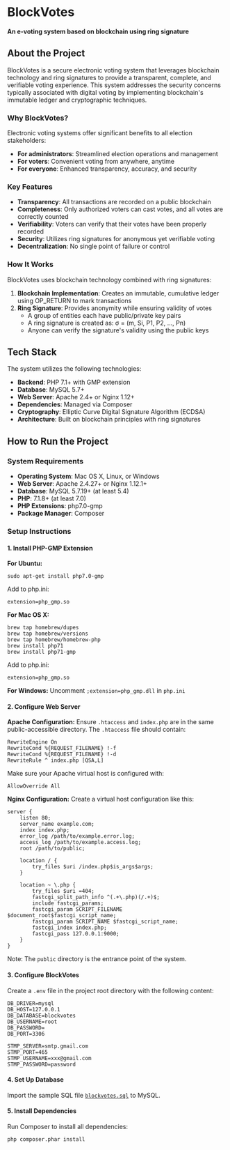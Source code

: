 # BlockVotes

**An e-voting system based on blockchain using ring signature**

## About the Project

BlockVotes is a secure electronic voting system that leverages blockchain technology and ring signatures to provide a transparent, complete, and verifiable voting experience. This system addresses the security concerns typically associated with digital voting by implementing blockchain's immutable ledger and cryptographic techniques.

### Why BlockVotes?

Electronic voting systems offer significant benefits to all election stakeholders:
- **For administrators**: Streamlined election operations and management
- **For voters**: Convenient voting from anywhere, anytime
- **For everyone**: Enhanced transparency, accuracy, and security

### Key Features

- **Transparency**: All transactions are recorded on a public blockchain
- **Completeness**: Only authorized voters can cast votes, and all votes are correctly counted
- **Verifiability**: Voters can verify that their votes have been properly recorded
- **Security**: Utilizes ring signatures for anonymous yet verifiable voting
- **Decentralization**: No single point of failure or control

### How It Works

BlockVotes uses blockchain technology combined with ring signatures:

1. **Blockchain Implementation**: Creates an immutable, cumulative ledger using OP_RETURN to mark transactions
2. **Ring Signature**: Provides anonymity while ensuring validity of votes
   - A group of entities each have public/private key pairs
   - A ring signature is created as: σ = (m, Si, P1, P2, ..., Pn)
   - Anyone can verify the signature's validity using the public keys

## Tech Stack

The system utilizes the following technologies:

- **Backend**: PHP 7.1+ with GMP extension
- **Database**: MySQL 5.7+
- **Web Server**: Apache 2.4+ or Nginx 1.12+
- **Dependencies**: Managed via Composer
- **Cryptography**: Elliptic Curve Digital Signature Algorithm (ECDSA)
- **Architecture**: Built on blockchain principles with ring signatures

## How to Run the Project

### System Requirements

- **Operating System**: Mac OS X, Linux, or Windows
- **Web Server**: Apache 2.4.27+ or Nginx 1.12.1+
- **Database**: MySQL 5.7.19+ (at least 5.4)
- **PHP**: 7.1.8+ (at least 7.0)
- **PHP Extensions**: php7.0-gmp
- **Package Manager**: Composer

### Setup Instructions

#### 1. Install PHP-GMP Extension

**For Ubuntu:**
```
sudo apt-get install php7.0-gmp
```
Add to php.ini:
```
extension=php_gmp.so
```

**For Mac OS X:**
```
brew tap homebrew/dupes
brew tap homebrew/versions
brew tap homebrew/homebrew-php
brew install php71
brew install php71-gmp
```
Add to php.ini:
```
extension=php_gmp.so
```

**For Windows:**
Uncomment `;extension=php_gmp.dll` in `php.ini`

#### 2. Configure Web Server

**Apache Configuration:**
Ensure `.htaccess` and `index.php` are in the same public-accessible directory.
The `.htaccess` file should contain:
```
RewriteEngine On
RewriteCond %{REQUEST_FILENAME} !-f
RewriteCond %{REQUEST_FILENAME} !-d
RewriteRule ^ index.php [QSA,L]
```

Make sure your Apache virtual host is configured with:
```
AllowOverride All
```

**Nginx Configuration:**
Create a virtual host configuration like this:
```
server {
    listen 80;
    server_name example.com;
    index index.php;
    error_log /path/to/example.error.log;
    access_log /path/to/example.access.log;
    root /path/to/public;

    location / {
        try_files $uri /index.php$is_args$args;
    }

    location ~ \.php {
        try_files $uri =404;
        fastcgi_split_path_info ^(.+\.php)(/.+)$;
        include fastcgi_params;
        fastcgi_param SCRIPT_FILENAME $document_root$fastcgi_script_name;
        fastcgi_param SCRIPT_NAME $fastcgi_script_name;
        fastcgi_index index.php;
        fastcgi_pass 127.0.0.1:9000;
    }
}
```

Note: The `public` directory is the entrance point of the system.

#### 3. Configure BlockVotes

Create a `.env` file in the project root directory with the following content:
```
DB_DRIVER=mysql
DB_HOST=127.0.0.1
DB_DATABASE=blockvotes
DB_USERNAME=root
DB_PASSWORD=
DB_PORT=3306

STMP_SERVER=smtp.gmail.com
STMP_PORT=465
STMP_USERNAME=xxx@gmail.com
STMP_PASSWORD=password
```

#### 4. Set Up Database

Import the sample SQL file [`blockvotes.sql`](https://gist.github.com/yfgeek/75c53298d59f335c65a6cc03703ec02e) to MySQL.

#### 5. Install Dependencies

Run Composer to install all dependencies:
```
php composer.phar install
```
